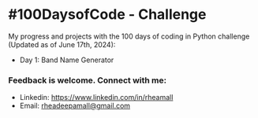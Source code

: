 # #100DaysofCode - Challenge
My progress and projects with the 100 days of coding in Python challenge (Updated as of June 17th, 2024):
  - Day 1: Band Name Generator

### Feedback is welcome. Connect with me:
- Linkedin: https://www.linkedin.com/in/rheamall
- Email: rheadeepamall@gmail.com
